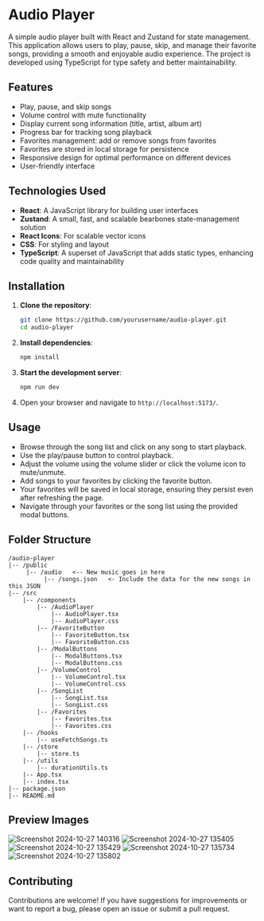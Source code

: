 # Audio Player

A simple audio player built with React and Zustand for state management. This application allows users to play, pause, skip, and manage their favorite songs, providing a smooth and enjoyable audio experience. The project is developed using TypeScript for type safety and better maintainability.

## Features

-   Play, pause, and skip songs
-   Volume control with mute functionality
-   Display current song information (title, artist, album art)
-   Progress bar for tracking song playback
-   Favorites management: add or remove songs from favorites
-   Favorites are stored in local storage for persistence
-   Responsive design for optimal performance on different devices
-   User-friendly interface

## Technologies Used

-   **React**: A JavaScript library for building user interfaces
-   **Zustand**: A small, fast, and scalable bearbones state-management solution
-   **React Icons**: For scalable vector icons
-   **CSS**: For styling and layout
-   **TypeScript**: A superset of JavaScript that adds static types, enhancing code quality and maintainability

## Installation

1. **Clone the repository**:

    ```bash
    git clone https://github.com/yourusername/audio-player.git
    cd audio-player
    ```

2. **Install dependencies**:

    ```bash
    npm install
    ```

3. **Start the development server**:

    ```bash
    npm run dev
    ```

4. Open your browser and navigate to `http://localhost:5173/`.

## Usage

-   Browse through the song list and click on any song to start playback.
-   Use the play/pause button to control playback.
-   Adjust the volume using the volume slider or click the volume icon to mute/unmute.
-   Add songs to your favorites by clicking the favorite button.
-   Your favorites will be saved in local storage, ensuring they persist even after refreshing the page.
-   Navigate through your favorites or the song list using the provided modal buttons.

## Folder Structure

```
/audio-player
|-- /public
     |-- /audio   <-- New music goes in here
          |-- /songs.json   <- Include the data for the new songs in this JSON
|-- /src
    |-- /components
        |-- /AudioPlayer
            |-- AudioPlayer.tsx
            |-- AudioPlayer.css
        |-- /FavoriteButton
            |-- FavoriteButton.tsx
            |-- FavoriteButton.css
        |-- /ModalButtons
            |-- ModalButtons.tsx
            |-- ModalButtons.css
        |-- /VolumeControl
            |-- VolumeControl.tsx
            |-- VolumeControl.css
        |-- /SongList
            |-- SongList.tsx
            |-- SongList.css
        |-- /Favorites
            |-- Favorites.tsx
            |-- Favorites.css
    |-- /hooks
        |-- useFetchSongs.ts
    |-- /store
        |-- store.ts
    |-- /utils
        |-- durationUtils.ts
    |-- App.tsx
    |-- index.tsx
|-- package.json
|-- README.md
```

## Preview Images

![Screenshot 2024-10-27 140316](https://github.com/user-attachments/assets/3db39034-f29e-4751-96d8-e57eb205fd66)
![Screenshot 2024-10-27 135405](https://github.com/user-attachments/assets/502dbb5b-788e-44ac-b39e-885ca7505255)
![Screenshot 2024-10-27 135429](https://github.com/user-attachments/assets/3e05f43e-8f10-426c-a59b-1ed0d0abb54a)
![Screenshot 2024-10-27 135734](https://github.com/user-attachments/assets/7f976f38-2c77-4348-8a82-30984ae0311f)
![Screenshot 2024-10-27 135802](https://github.com/user-attachments/assets/d112efca-e540-4baa-8c15-54bcb302871b)

## Contributing

Contributions are welcome! If you have suggestions for improvements or want to report a bug, please open an issue or submit a pull request.
